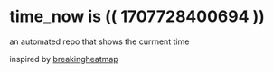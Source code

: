 # time_now is (( 1707728400694 ))

an automated repo that shows the currnent time

inspired by [breakingheatmap](https://github.com/breakingheatmap/breakingheatmap)